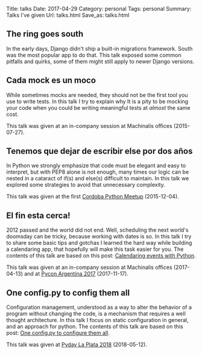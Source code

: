 Title: talks
Date: 2017-04-29
Category: personal
Tags: personal
Summary: Talks I've given 
Url: talks.html
Save_as: talks.html


## The ring goes south

In the early days, Django didn't ship a built-in migrations framework. South
was the most popular app to do that. This talk exposed some common pitfalls and
quirks, some of them might still apply to newer Django versions.


## Cada mock es un moco

While sometimes mocks are needed, they should not be the first tool you use to
write tests. In this talk I try to explain why It is a pity to be mocking your
code when you could be writing meaningful tests at *almost* the same cost. 

This talk was given at an in-company session at Machinalis offices
(2015-07-27).


## Tenemos que dejar de escribir else por dos años

In Python we strongly emphasize that code must be elegant and easy to
interpret, but with PEP8 alone is not enough, many times our logic can be
nested in a cataract of if(s) and else(s) difficult to maintain. In this talk
we explored some strategies to avoid that unnecessary complexity.

This talk was given at the first [Cordoba Python Meetup][0] (2015-12-04).


## El fin esta cerca! 

2012 passed and the world did not end. Well, scheduling the next world's
doomsday can be tricky, because working with dates is so. In this talk I try to
share some basic tips and gotchas I learned the hard way while building a
calendaring app, that hopefully will make this task easier for you. The
contents of this talk are based on this post: [Calendaring events with
Python][1].

This talk was given at an in-company session at Machinalis offices
(2017-04-13) and at [Pycon Argentina 2017][2] (2017-11-17).


## One config.py to config them all

Configuration management, understood as a way to alter the behavior of a
program without changing the code, is a mechanism that requires a well thought
architecture. In this talk I focus on static configuration in general, and an
approach for python. The contents of this talk are based on this post: [One
config.py to configure them all][3].

This talk was given at [Pyday La Plata 2018][4] (2018-05-12).


[0]: https://www.meetup.com/Cordoba-Python-Meetup/events/226908468/ "Python Meetup Event"
[1]: {filename}/calendaring-events-with-python.md "Calendaring events with Python"
[2]: http://ar.pycon.org/ "PyconAr"
[3]: {filename}/one-configpy-to-config-all.md "One config.py to configure them all"
[4]: https://pydaylp.python.org.ar/ "Pyday La plata 2018"
